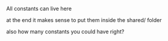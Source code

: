 All constants can live here

at the end it makes sense to put them inside the shared/ folder

also how many constants you could have right?
